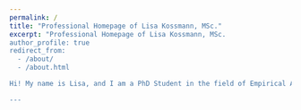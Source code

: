 ```yaml
---
permalink: /
title: "Professional Homepage of Lisa Kossmann, MSc."
excerpt: "Professional Homepage of Lisa Kossmann, MSc.
author_profile: true
redirect_from: 
  - /about/
  - /about.html

Hi! My name is Lisa, and I am a PhD Student in the field of Empirical Aesthetics. Currently pursuing my doctoral degree at KU Leuven, my research revolves around investigating the perceptual organization of images of everyday scenes and artworks. With a keen interest in Open Science, Interdisciplinary research, and Science Communication, I am driven by the curiosity to unravel the complexities of what drives our aesthetic judgements.

---
```



